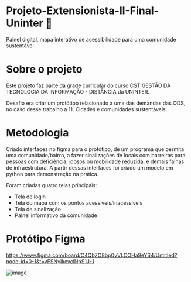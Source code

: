 # Projeto-Extensionista-II-Final-Uninter 🐍
Painel digital, mapa interativo de acessibilidade para uma comunidade sustentável

# Sobre o projeto
Este projeto faz parte da grade curricular do curso CST GESTÃO DA TECNOLOGIA DA INFORMAÇÃO - DISTÂNCIA da UNINTER.

Desafio era criar um protótipo relacionado a uma das demandas das ODS, no caso desse trabalho a 11. Cidades e comunidades sustentáveis.

# Metodologia
Criado interfaces no figma para o protótipo, de um programa que permita uma comunidade/bairro, a fazer sinalizações de locais com barreiras para pessoas com deficiência, idosos ou mobilidade reduzida, e demais falhas de infraestrutura.
A partir dessas interfaces foi criado um modelo em python para demonstração na prática.

Foram criadas quatro telas principais:
- Tela de login
- Tela do mapa com os pontos acessíveis/inacessíveis
- Tela de sinalização
- Painel informativo da comunidade

# Protótipo Figma
https://www.figma.com/board/C4Qb7O8bp0vVLOOHa9eYS4/Untitled?node-id=0-1&t=vFSNyIkevciNpS1J-1

![image](https://github.com/user-attachments/assets/945eb93e-2698-456c-b8ee-ed922155a344)
